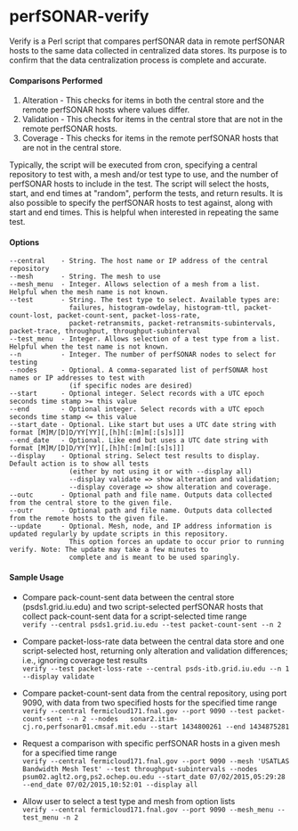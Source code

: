 # perfSONAR-verify
Verify is a Perl script that compares perfSONAR data in remote perfSONAR hosts to the same data collected in centralized data stores. Its purpose is to confirm that the data centralization process is complete and accurate.

#### Comparisons Performed  
1) Alteration - This checks for items in both the central store and the remote perfSONAR hosts where values differ.  
2) Validation - This checks for items in the central store that are not in the remote perfSONAR hosts.  
3) Coverage - This checks for items in the remote perfSONAR hosts that are not in the central store.

Typically, the script will be executed from cron, specifying a central repository to test with, a mesh and/or test type to use, and the number of perfSONAR hosts to include in the test. The script will select the hosts, start, and end times at "random", perform the tests, and return results. It is also possible to specify the perfSONAR hosts to test against, along with start and end times. This is helpful when interested in repeating the same test.

#### Options
```
--central    - String. The host name or IP address of the central repository  
--mesh       - String. The mesh to use  
--mesh_menu  - Integer. Allows selection of a mesh from a list. Helpful when the mesh name is not known.
--test       - String. The test type to select. Available types are:
               failures, histogram-owdelay, histogram-ttl, packet-count-lost, packet-count-sent, packet-loss-rate,
               packet-retransmits, packet-retransmits-subintervals, packet-trace, throughput, throughput-subinterval
--test_menu  - Integer. Allows selection of a test type from a list. Helpful when the test name is not known.
--n          - Integer. The number of perfSONAR nodes to select for testing
--nodes      - Optional. A comma-separated list of perfSONAR host names or IP addresses to test with
               (if specific nodes are desired)
--start      - Optional integer. Select records with a UTC epoch seconds time stamp >= this value
--end        - Optional integer. Select records with a UTC epoch seconds time stamp <= this value
--start_date - Optional. Like start but uses a UTC date string with format [M]M/[D]D/YY[YY][,[h]h[:[m]m[:[s]s]]]
--end_date   - Optional. Like end but uses a UTC date string with format [M]M/[D]D/YY[YY][,[h]h[:[m]m[:[s]s]]]
--display    - Optional string. Select test results to display. Default action is to show all tests
               (either by not using it or with --display all)
               --display validate => show alteration and validation;
               --display coverage => show alteration and coverage.
--outc       - Optional path and file name. Outputs data collected from the central store to the given file.
--outr       - Optional path and file name. Outputs data collected from the remote hosts to the given file.
--update     - Optional. Mesh, node, and IP address information is updated regularly by update scripts in this repository.
               This option forces an update to occur prior to running verify. Note: The update may take a few minutes to
               complete and is meant to be used sparingly.
```

#### Sample Usage  
- Compare pack-count-sent data between the central store (psds1.grid.iu.edu) and two script-selected perfSONAR hosts that collect pack-count-sent data for a script-selected time range  
`verify --central psds1.grid.iu.edu --test packet-count-sent --n 2`

- Compare packet-loss-rate data between the central data store and one script-selected host, returning only alteration and validation differences; i.e., ignoring coverage test results  
`verify --test packet-loss-rate --central psds-itb.grid.iu.edu --n 1 --display validate`

- Compare packet-count-sent data from the central repository, using port 9090, with data from two specified hosts for the specified time range  
`verify --central fermicloud171.fnal.gov --port 9090 --test packet-count-sent --n 2 --nodes   sonar2.itim-cj.ro,perfsonar01.cmsaf.mit.edu --start 1434800261 --end 1434875281`

- Request a comparison with specific perfSONAR hosts in a given mesh for a specified time range  
`verify --central fermicloud171.fnal.gov --port 9090 --mesh 'USATLAS Bandwidth Mesh Test' --test throughput-subintervals --nodes psum02.aglt2.org,ps2.ochep.ou.edu --start_date 07/02/2015,05:29:28 --end_date 07/02/2015,10:52:01 --display all`

- Allow user to select a test type and mesh from option lists  
`verify --central fermicloud171.fnal.gov --port 9090 --mesh_menu --test_menu -n 2`
